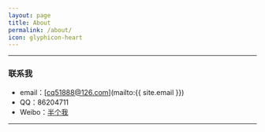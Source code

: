 ```yaml
---
layout: page
title: About
permalink: /about/
icon: glyphicon-heart
---
```


---

### 联系我

* email：[cq51888@126.com](mailto:{{ site.email }})
* QQ：86204711
* Weibo：[半个我](http://weibo.com/u/2596101557)

---

  

